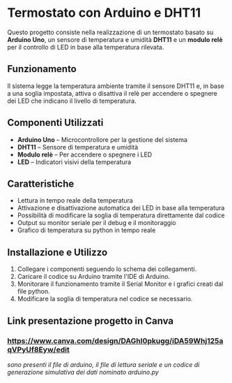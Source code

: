 # Termostato con Arduino e DHT11

Questo progetto consiste nella realizzazione di un termostato basato su **Arduino Uno**, un sensore di temperatura e umidità **DHT11** e un **modulo relè** per il controllo di LED in base alla temperatura rilevata.

## Funzionamento
Il sistema legge la temperatura ambiente tramite il sensore DHT11 e, in base a una soglia impostata, attiva o disattiva il relè per accendere o spegnere dei LED che indicano il livello di temperatura.

## Componenti Utilizzati
- **Arduino Uno** – Microcontrollore per la gestione del sistema
- **DHT11** – Sensore di temperatura e umidità
- **Modulo relè** – Per accendere o spegnere i LED
- **LED** – Indicatori visivi della temperatura

## Caratteristiche
- Lettura in tempo reale della temperatura
- Attivazione e disattivazione automatica dei LED in base alla temperatura
- Possibilità di modificare la soglia di temperatura direttamente dal codice
- Output su monitor seriale per il debug e il monitoraggio
- Grafico di temperatura su python in tempo reale

## Installazione e Utilizzo
1. Collegare i componenti seguendo lo schema dei collegamenti.
2. Caricare il codice su Arduino tramite l'IDE di Arduino.
3. Monitorare il funzionamento tramite il Serial Monitor e i grafici creati dal file python.
4. Modificare la soglia di temperatura nel codice se necessario.

## Link presentazione progetto in Canva
 ### https://www.canva.com/design/DAGhl0pkugg/iDA59Whj125aqVPyUf8Eyw/edit

 *sono presenti il file di arduino, il file di lettura seriale e un codice di generazione simulativa dei dati nominato arduino.py*
